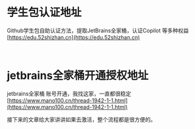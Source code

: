 # 学生包认证地址
Github学生包自助认证方法，提取JetBrains全家桶，认证Copilot 等多种权益    
[https://edu.52shizhan.cn](https://edu.52shizhan.cn)

&emsp;
# jetbrains全家桶开通授权地址      
jetbrains全家桶 账号开通，我找这家，一直都很稳定    
[https://www.mano100.cn/thread-1942-1-1.html](https://www.mano100.cn/thread-1942-1-1.html)
   
接下来的文章给大家讲讲如果去激活，整个流程都是很方便的。

